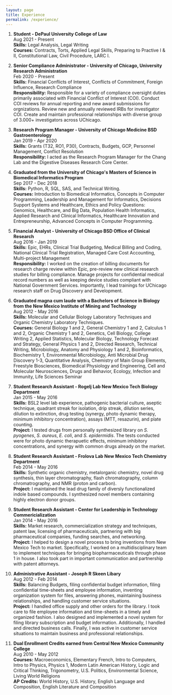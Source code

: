 ```yaml
---
layout: page
title: Experience
permalink: /experience/
---  
```

1. **Student - DePaul University College of Law**     
Aug 2021 - Present    
**Skills:** Legal Analysis, Legal  Writing        
**Courses:** Contracts, Torts, Applied Legal Skills, Preparing to Practive I & II, Constitutional Law, Civil Procedure, LARC I. 

2. **Senior Compliance Administrator - University of Chicago, University Research Administration**    
Feb 2020 - Present      
**Skills:** Financial Conflicts of Interest, Conflicts of Commitment, Foreign Influence, Research Compliance       
**Responsibility:**  Responsible for a variety of compliance oversight duties primarily associated with Financial Conflict of Interest (COI). Conduct COI reviews for annual reporting and new award submissions for orgnizations. Review new and annually reviewed IRBs for investigator COI. Create and maintain professional relationships with diverse group of 3.000+ investigators across UChicago.   


3. **Research Program Manager - University of Chicago Medicine BSD Gastroenterology**  
Jan 2019 - Apr 2020  
**Skills:** Grants (T32, RO1, P30), Contracts, Budgets, GCP, Personnel Management, Conflict Resolution             
**Responsibility:** I acted as the Research Program Manager for the Chang Lab and the Digestive Diseases Research Core Center.

4. **Graduated from the University of Chicago's Masters of Science in Biomedical Informatics Program**     
Sep 2017 - Dec 2018      
**Skills:** Python, R, SQL, SAS, and Technical Writing.        
**Courses:** Introduction to Biomedical Informatics, Concepts in Computer Programming, Leadership and Management for Informatics, 
Decisions Support Systems and Healthcare, Ethics and Policy Questions: Genomics, Healthcare, and Big Data, 
Population Health Informatics, Applied Research and Clinical Informatics, Healthcare Innovation and Entrepreneurship, Advanced Concepts in Computer Programming.     

5. **Financial Analyst - University of Chicago BSD Office of Clinical Research**                 
Aug 2016 - Jan 2019    
**Skills:** Epic, EHRs, Clinical Trial Budgeting, Medical Billing and Coding, National Clinical Trial Registration,
Managed Care Cost Accounting, Multi-project Management  
**Responsibility:** I worked on the creation of billing documents for research charge 
review within Epic, pre-review new clinical research studies for billing 
compliance. Manage projects for confidential medical record numbers as well 
as keeping device studies compliant with National Government Services. Importantly,
I lead trainings for UChicago research staff on Drug Discovery and Development.

6. **Graduated magna cum laude with a Bachelors of Science in Biology from the New Mexico Institute of Mining and Technology**     
Aug 2012 - May 2016      
**Skills:** Molecular and Cellular Biology Laboratory Techniques and Organic Chemistry Laboratory Techniques.     
**Courses:** General Biology 1 and 2, General Chemistry 1 and 2, Calculus 1 and 2, Organic Chemistry 1 and 2, Genetics, Cell Biology,
College Writing 2, Applied Statistics, Molecular Biology, Technology Forecast and Strategy, General Physics 1 and 2, Directed Research, 
Technical Writing, Microbiology, Anatomy and Physiology 1 and 2, Bioinformatics, Biochemistry 1, Environmental Microbiology, Anti Microbial 
Drug Discovery 1-3, Quantitative Analysis, Chemistry of Main Group Elements, Freestyle Biosciences, Biomedical Physiology and Engineering, Cell 
and Molecular Neurosciences, Drugs and Behavior, Ecology, Infection and Immunity, Life Sciences Seminar
      

7. **Student Research Assistant - Rogelj Lab New Mexico Tech Biology Department**  
Jan 2015 - May 2016  
**Skills:** BSL2 level lab experience, pathogenic bacterial culture, aseptic 
technique, quadrant streak for isolation, drip streak, dilution 
series, dilution to extinction, drug testing (synergy, photo 
dynamic therapy, minimum inhibitory concentration), assays 
(MTT, resazurin), and plate counting.  
**Project:** I tested drugs from personally synthesized library on
*S. pyogenes*, *S. aureus*, *E. coli*, and *S. epidermidis*. The 
tests conducted were for photo dynamic therapuetic effects,
minimum inhibitory concentrations, and synergy with common drugs
already on the market.

8. **Student Research Assistant - Frolova Lab New Mexico Tech Chemistry Department**  
Feb 2014 - May 2016  
**Skills:** Synthetic organic chemistry, metalorganic chemistry, novel drug 
synthesis, thin layer chromatography, flash chromatography, 
column chromatrography, and NMR (proton and carbon).  
**Project:** I maintained the lead drug family of diversly functionalized
indole based compounds. I synthesized novel members containing
highly electron donor groups.

9. **Student Research Assistant - Center for Leadership in Technology Commericialization**  
Jan 2014 - May 2016  
**Skills:** Market research, commercialization strategy and techniques, 
patent law, licensing of pharmaceuticals, partnering with big 
pharmaceutical companies, funding searches, and networking.  
**Project:** I helped to design a novel process to bring inventions from New 
Mexico Tech to market. Specifically, I worked on a multidisciplinary team to
implement techniques for bringing biopharmaceuticals through phase 1 in house. 
I also took part in important communication and partnership with patent attorneys. 

10. **Administrative Assistant - Joseph R Skeen Libary**  
Aug 2012 - Feb 2014  
**Skills:** Balancing Budgets, filing confidential budget information, 
filing confidential time-sheets and employee information, inventing organization system for files,
answering phones, maintaining business relationships, and handling customer service situations.  
**Project:** I handled office supply and other orders for the library. I took care to file 
employee information and time-sheets in a timely and organized fashion. I also designed and implemented a novel
system for filing library subscription and budget information. Additionally, I handled and directed business calls.
Finally, I was active in customer service situations to maintain business and professional relationships.

11. **Dual Enrollment Credits earned from Central New Mexico Community College**      
Aug 2010 - May 2012              
**Courses:** Macroeconomics, Elementary French, Intro to Computers, Intro to Physics, Physics 1, Modern Latin American History, Logic and Critical Thinking, Trigonometry, U.S. Politics, Environmental Science, Living World Religions             
**AP Credits:** World History, U.S. History, English Language and Composition, English Literature and Composition




